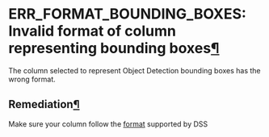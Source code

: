 ERR\_FORMAT\_BOUNDING\_BOXES: Invalid format of column representing bounding boxes[¶](#err-format-bounding-boxes-invalid-format-of-column-representing-bounding-boxes "Permalink to this heading")
==================================================================================================================================================================================================


The column selected to represent Object Detection bounding boxes has the wrong format.



Remediation[¶](#remediation "Permalink to this heading")
--------------------------------------------------------


Make sure your column follow the [format](../../machine-learning/computer-vision/inputs.html#deephub-inputs-format-object-detection) supported by DSS